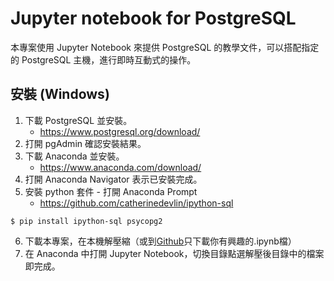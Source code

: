 # Jupyter notebook for PostgreSQL
本專案使用 Jupyter Notebook 來提供 PostgreSQL 的教學文件，可以搭配指定的 PostgreSQL 主機，進行即時互動式的操作。

## 安裝 (Windows)
1. 下載 PostgreSQL 並安裝。
   - https://www.postgresql.org/download/
2. 打開 pgAdmin 確認安裝結果。
3. 下載 Anaconda 並安裝。
   - https://www.anaconda.com/download/
4. 打開 Anaconda Navigator 表示已安裝完成。
5. 安裝 python 套件 - 打開 Anaconda Prompt
   - https://github.com/catherinedevlin/ipython-sql
   
```
$ pip install ipython-sql psycopg2
```

6. 下載本專案，在本機解壓縮（或到[Github](https://github.com/pgsql-tw/notebook)只下載你有興趣的.ipynb檔）
7. 在 Anaconda 中打開 Jupyter Notebook，切換目錄點選解壓後目錄中的檔案即完成。
